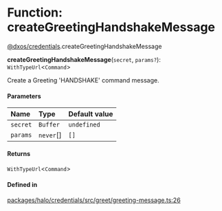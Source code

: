 # Function: createGreetingHandshakeMessage

[@dxos/credentials](../modules/dxos_credentials.md).createGreetingHandshakeMessage

**createGreetingHandshakeMessage**(`secret`, `params?`): `WithTypeUrl`<`Command`\>

Create a Greeting 'HANDSHAKE' command message.

#### Parameters

| Name | Type | Default value |
| :------ | :------ | :------ |
| `secret` | `Buffer` | `undefined` |
| `params` | `never`[] | `[]` |

#### Returns

`WithTypeUrl`<`Command`\>

#### Defined in

[packages/halo/credentials/src/greet/greeting-message.ts:26](https://github.com/dxos/dxos/blob/main/packages/halo/credentials/src/greet/greeting-message.ts#L26)
